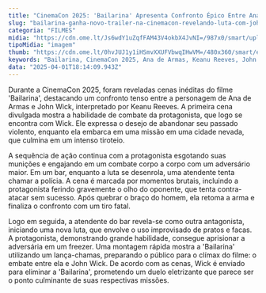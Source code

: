 ```yaml
---
title: "CinemaCon 2025: 'Bailarina' Apresenta Confronto Épico Entre Ana de Armas e Keanu Reeves"
slug: "bailarina-ganha-novo-trailer-na-cinemacon-revelando-luta-com-john-wick"
categoria: "FILMES"
midia: "https://cdn.ome.lt/Js6wdY1uZqfFAM43V4okbX4JvNI=/987x0/smart/uploads/conteudo/fotos/bailarina_LTgC6cu.jpg"
tipoMidia: "imagem"
thumb: "https://cdn.ome.lt/0hvJUJ1y1iHSmvXXUFVbwqIHwVM=/480x360/smart/extras/conteudos/bailarina_AYXkGKj.jpg"
keywords: "Bailarina, CinemaCon 2025, Ana de Armas, Keanu Reeves, John Wick"
data: "2025-04-01T18:14:09.943Z"
---
```


Durante a CinemaCon 2025, foram reveladas cenas inéditas do filme 'Bailarina', destacando um confronto tenso entre a personagem de Ana de Armas e John Wick, interpretado por Keanu Reeves. A primeira cena divulgada mostra a habilidade de combate da protagonista, que logo se encontra com Wick. Ele expressa o desejo de abandonar seu passado violento, enquanto ela embarca em uma missão em uma cidade nevada, que culmina em um intenso tiroteio.

A sequência de ação continua com a protagonista esgotando suas munições e engajando em um combate corpo a corpo com um adversário maior. Em um bar, enquanto a luta se desenrola, uma atendente tenta chamar a polícia. A cena é marcada por momentos brutais, incluindo a protagonista ferindo gravemente o olho do oponente, que tenta contra-atacar sem sucesso. Após quebrar o braço do homem, ela retoma a arma e finaliza o confronto com um tiro fatal.

Logo em seguida, a atendente do bar revela-se como outra antagonista, iniciando uma nova luta, que envolve o uso improvisado de pratos e facas. A protagonista, demonstrando grande habilidade, consegue aprisionar a adversária em um freezer. Uma montagem rápida mostra a 'Bailarina' utilizando um lança-chamas, preparando o público para o clímax do filme: o embate entre ela e John Wick. De acordo com as cenas, Wick é enviado para eliminar a 'Bailarina', prometendo um duelo eletrizante que parece ser o ponto culminante de suas respectivas missões.